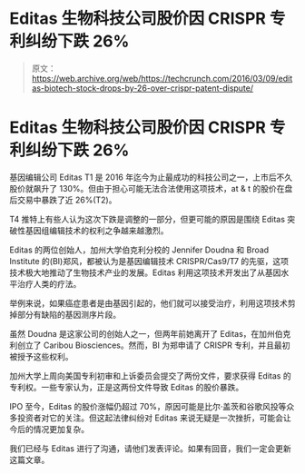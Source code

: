 # Editas 生物科技公司股价因 CRISPR 专利纠纷下跌 26% 

> 原文：<https://web.archive.org/web/https://techcrunch.com/2016/03/09/editas-biotech-stock-drops-by-26-over-crispr-patent-dispute/>

# Editas 生物科技公司股价因 CRISPR 专利纠纷下跌 26%

基因编辑公司 Editas T1 是 2016 年迄今为止最成功的科技公司之一，上市后不久股价就飙升了 130%。但由于担心可能无法合法使用这项技术，at & t 的股价在盘后交易中暴跌了近 26%(T2)。

T4 推特上有些人认为这次下跌是调整的一部分，但更可能的原因是围绕 Editas 突破性基因组编辑技术的权利之争越来越激烈。

Editas 的两位创始人，加州大学伯克利分校的 Jennifer Doudna 和 Broad Institute 的(BI)郑风，都被认为是基因编辑技术 CRISPR/Cas9/T7 的先驱，这项技术极大地推动了生物技术产业的发展。Editas 利用这项技术开发出了从基因水平治疗人类的疗法。

举例来说，如果癌症患者是由基因引起的，他们就可以接受治疗，利用这项技术剪掉部分有缺陷的基因测序片段。

虽然 Doudna 是这家公司的创始人之一，但两年前她离开了 Editas，在加州伯克利创立了 Caribou Biosciences。然而，BI 为郑申请了 CRISPR 专利，并且最初被授予这些权利。

加州大学上周向美国专利初审和上诉委员会提交了两份文件，要求获得 Editas 的专利权。一些专家认为，正是这两份文件导致 Editas 的股价暴跌。

IPO 至今，Editas 的股价涨幅仍超过 70%，原因可能是比尔·盖茨和谷歌风投等众多投资者对它的关注。但这起法律纠纷对 Editas 来说无疑是一次挫折，可能会让今后的情况更加复杂。

我们已经与 Editas 进行了沟通，请他们发表评论。如果有回音，我们一定会更新这篇文章。